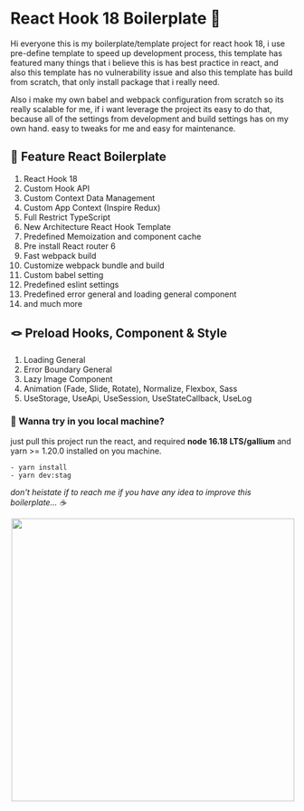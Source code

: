 # React Hook 18 Boilerplate 🚀

Hi everyone this is my boilerplate/template project for react hook 18, i use pre-define template to speed up  development process, this template has featured many things that i believe this is has best practice in react, and also this template has no vulnerability issue and also this template has build from scratch, that only install package that i really need.

Also i make my own babel and webpack configuration from scratch so its really scalable for me, if i want leverage the project its easy to do that, because all of the settings from development and build settings has on my own hand. easy to tweaks for me and easy for maintenance.

## 🔑 Feature React Boilerplate

1. React Hook 18
2. Custom Hook API
3. Custom Context Data Management
4. Custom App Context (Inspire Redux)
5. Full Restrict TypeScript
6. New Architecture React Hook Template
7. Predefined Memoization and component cache
8. Pre install React router 6
9. Fast webpack build
10. Customize webpack bundle and build
11. Custom babel setting
12. Predefined eslint settings
13. Predefined error general and loading general component
14. and much more

## 🪢 Preload Hooks, Component & Style

1. Loading General
2. Error Boundary General
3. Lazy Image Component
4. Animation (Fade, Slide, Rotate), Normalize, Flexbox, Sass
5. UseStorage, UseApi, UseSession, UseStateCallback, UseLog

### 🤖 Wanna try in you local machine?

just pull this project run the react, and required **node 16.18 LTS/gallium** and yarn >= 1.20.0 installed on you machine.

```
- yarn install
- yarn dev:stag
```

*don't heistate if to reach me if you have any idea to improve this boilerplate... ☕️*

<p align="center">
  <img width="500" src="https://user-images.githubusercontent.com/8123499/168716602-d04e01ec-6317-4f46-86eb-e421c945f8f5.gif">
</p>
